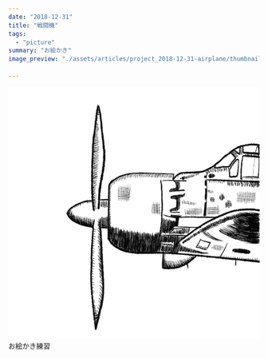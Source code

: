 ```yaml
---
date: "2018-12-31"
title: "戦闘機"
tags:
  - "picture"
summary: "お絵かき"
image_preview: "./assets/articles/project_2018-12-31-airplane/thumbnail.png"

---
```


![Airplane Drawing](/assets/articles/project_2018-12-31-airplane/IMG_0083_resized.png)
　  
お絵かき練習